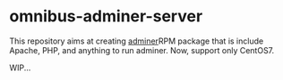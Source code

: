 # omnibus-adminer-server

This repository aims at creating [adminer](https://www.adminer.org/)RPM package that is include Apache, PHP, and anything to run adminer. Now, support only CentOS7.

WIP...

